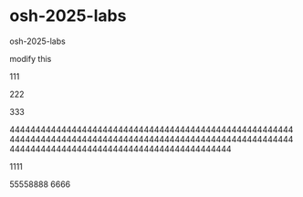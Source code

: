 # osh-2025-labs
osh-2025-labs

modify this

111

222

333

444444444444444444444444444444444444444444444444444444444444444444444444444444444444444444444444444444444444444444444444444444444444444444444444444444444

1111

55558888
6666
